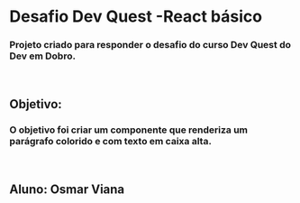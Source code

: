 # Desafio Dev Quest -React básico

### Projeto criado para responder o desafio do curso Dev Quest do Dev em Dobro.
<br/>

## Objetivo:
### O objetivo foi criar um componente que renderiza um parágrafo colorido e com texto em caixa alta.
<br/>

## Aluno: Osmar Viana